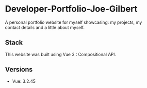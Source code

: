 # Developer-Portfolio-Joe-Gilbert

A personal portfolio website for myself showcasing: my projects, my contact details and a little about myself.

## Stack

This website was built using Vue 3 : Compositional API.

## Versions

- Vue: 3.2.45
